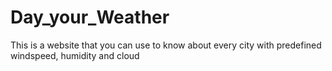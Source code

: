 # Day_your_Weather
This is a website that you can use to know about every city with predefined windspeed, humidity and cloud
